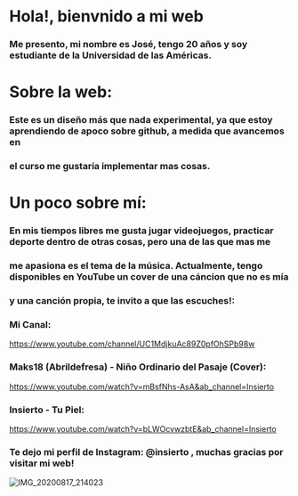 # Hola!, bienvnido a mi web

### Me presento, mi nombre es José, tengo 20 años y soy estudiante de la Universidad de las Américas.

# Sobre la web:
### Este es un diseño más que nada experimental, ya que estoy aprendiendo de apoco sobre github, a medida que avancemos en
### el curso me gustaría implementar mas cosas.

# Un poco sobre mí:
### En mis tiempos libres me gusta jugar videojuegos, practicar deporte dentro de otras cosas, pero una de las que mas me
### me apasiona es el tema de la música. Actualmente, tengo disponibles en YouTube un cover de una cáncion que no es mía
### y una canción propia, te invito a que las escuches!:

### Mi Canal:
https://www.youtube.com/channel/UC1MdjkuAc89Z0pfOhSPb98w

### Maks18 (Abrildefresa) - Niño Ordinario del Pasaje (Cover):
https://www.youtube.com/watch?v=mBsfNhs-AsA&ab_channel=Insierto

### Insierto - Tu Piel:
https://www.youtube.com/watch?v=bLWOcvwzbtE&ab_channel=Insierto

### Te dejo mi perfil de Instagram: @insierto , muchas gracias por visitar mi web!

![IMG_20200817_214023](https://user-images.githubusercontent.com/90352707/134097648-3f3cc984-ba28-456f-977a-814e3f484047.jpg)
